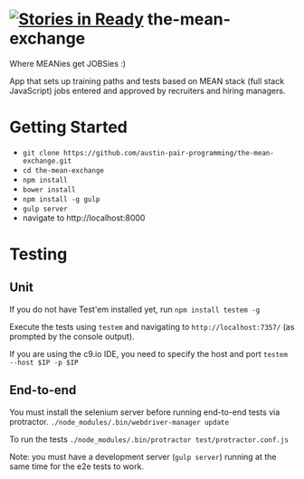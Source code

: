 [![Stories in Ready](https://badge.waffle.io/austin-pair-programming/the-mean-exchange.png?label=ready&title=Ready)](https://waffle.io/austin-pair-programming/the-mean-exchange)
the-mean-exchange
=================

Where MEANies get JOBSies :)

App that sets up training paths and tests based on MEAN stack (full stack JavaScript) jobs
entered and approved by recruiters and hiring managers.


Getting Started
===============

* `git clone https://github.com/austin-pair-programming/the-mean-exchange.git`
* `cd the-mean-exchange`
* `npm install`
* `bower install`
* `npm install -g gulp`
* `gulp server`
* navigate to http://localhost:8000


Testing
=======

Unit
----

If you do not have Test'em installed yet, run
`npm install testem -g`

Execute the tests using 
`testem`
and navigating to `http://localhost:7357/` (as prompted by the console output).

If you are using the c9.io IDE, you need to specify the host and port 
`testem --host $IP -p $IP`

End-to-end
----------

You must install the selenium server before running end-to-end tests via protractor. 
`./node_modules/.bin/webdriver-manager update`

To run the tests 
`./node_modules/.bin/protractor test/protractor.conf.js`

Note: you must have a development server (`gulp server`) running at the same time for the e2e tests to work.
